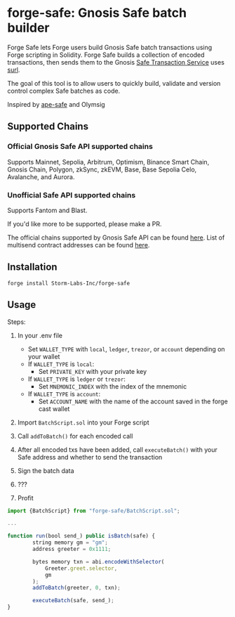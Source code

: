 # forge-safe: Gnosis Safe batch builder

Forge Safe lets Forge users build Gnosis Safe batch transactions using Forge scripting in Solidity. Forge Safe builds a collection of encoded transactions, then sends them to the Gnosis [Safe Transaction Service](https://github.com/safe-global/safe-transaction-service) uses [surl](https://github.com/memester-xyz/surl).

The goal of this tool is to allow users to quickly build, validate and version control complex Safe batches as code.

Inspired by [ape-safe](https://github.com/banteg/ape-safe) and Olymsig

## Supported Chains

### Official Gnosis Safe API supported chains

Supports Mainnet, Sepolia, Arbitrum, Optimism, Binance Smart Chain, Gnosis Chain, Polygon, zkSync, zkEVM, Base, Base Sepolia Celo, Avalanche, and Aurora.

### Unofficial Safe API supported chains

Supports Fantom and Blast.

If you'd like more to be supported, please make a PR.

The official chains supported by Gnosis Safe API can be found [here](https://docs.safe.global/advanced/api-supported-networks).
List of multisend contract addresses can be found [here](https://docs.safe.global/advanced/smart-account-supported-networks/v1.3.0).

## Installation

`forge install Storm-Labs-Inc/forge-safe`

## Usage

Steps:

1. In your .env file

   - Set `WALLET_TYPE` with `local`, `ledger`, `trezor`, or `account` depending on your wallet
   - If `WALLET_TYPE` is `local`:
     - Set `PRIVATE_KEY` with your private key
   - If `WALLET_TYPE` is `ledger` or `trezor`:
     - Set `MNEMONIC_INDEX` with the index of the mnemonic
   - If `WALLET_TYPE` is `account`:
     - Set `ACCOUNT_NAME` with the name of the account saved in the forge cast wallet

2. Import `BatchScript.sol` into your Forge script
3. Call `addToBatch()` for each encoded call
4. After all encoded txs have been added, call `executeBatch()` with your Safe address and whether to send the transaction
5. Sign the batch data
6. ???
7. Profit

```js
import {BatchScript} from "forge-safe/BatchScript.sol";

...

function run(bool send_) public isBatch(safe) {
        string memory gm = "gm";
        address greeter = 0x1111;

        bytes memory txn = abi.encodeWithSelector(
            Greeter.greet.selector,
            gm
        );
        addToBatch(greeter, 0, txn);

        executeBatch(safe, send_);
}
```
